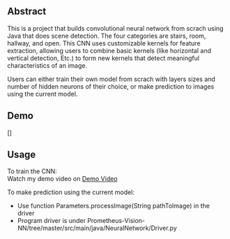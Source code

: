 ## Abstract
This is a project that builds convolutional neural network from scrach using Java that does scene detection. The four categories are stairs, room, hallway, and open. This CNN uses customizable kernels for feature extraction, allowing users to combine basic kernels (like horizontal and vertical detection, Etc.) to form new kernels that detect meaningful characteristics of an image.  
  
Users can either train their own model from scrach with layers sizes and number of hidden neurons of their choice, or make prediction to images using the current model.

## Demo
[]
## Usage
To train the CNN:  
Watch my demo video on [Demo Video](https://www.youtube.com/watch?v=hOvhwzl06vo)  
  
To make prediction using the current model:  
* Use function Parameters.processImage(String pathToImage) in the driver  
* Program driver is under Prometheus-Vision-NN/tree/master/src/main/java/NeuralNetwork/Driver.py  